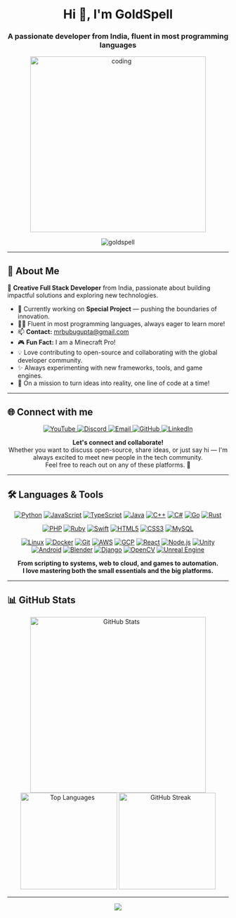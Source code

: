 <h1 align="center">Hi 👋, I'm GoldSpell</h1>
<h3 align="center">A passionate developer from India, fluent in most programming languages</h3>

<p align="center">
  <img src="https://user-images.githubusercontent.com/55389276/140866485-8fb1c876-9a8f-4d6a-98dc-08c4981eaf70.gif" alt="coding" width="400"/>
</p>

<p align="center">
  <img src="https://komarev.com/ghpvc/?username=goldspell&label=Profile%20views&color=0e75b6&style=flat-square" alt="goldspell" />
</p>

---

## 🚀 About Me

🌟 **Creative Full Stack Developer** from India, passionate about building impactful solutions and exploring new technologies.

- 🔭 Currently working on **Special Project** — pushing the boundaries of innovation.
- 👨‍💻 Fluent in most programming languages, always eager to learn more!
- 📫 **Contact:** [mrbubugupta@gmail.com](mailto:mrbubugupta@gmail.com)
- 🎮 **Fun Fact:** I am a Minecraft Pro!  
- 💡 Love contributing to open-source and collaborating with the global developer community.
- ✨ Always experimenting with new frameworks, tools, and game engines.
- 🚀 On a mission to turn ideas into reality, one line of code at a time!

---

## 🌐 Connect with me

<p align="center">
  <a href="https://www.youtube.com/c/tellify" target="_blank">
    <img src="https://img.shields.io/badge/YouTube-Tellify-red?style=flat-square&logo=youtube" alt="YouTube" />
  </a>
  <a href="https://discord.gg/SkMedix" target="_blank">
    <img src="https://img.shields.io/badge/Discord-SkMedix-5865F2?style=flat-square&logo=discord&logoColor=white" alt="Discord" />
  </a>
  <a href="mailto:mrbubugupta@gmail.com" target="_blank">
    <img src="https://img.shields.io/badge/Email-Gmail-D14836?style=flat-square&logo=gmail&logoColor=white" alt="Email" />
  </a>
  <a href="https://github.com/GoldSpell" target="_blank">
    <img src="https://img.shields.io/badge/GitHub-GoldSpell-181717?style=flat-square&logo=github&logoColor=white" alt="GitHub" />
  </a>
  <a href="https://www.linkedin.com/in/goldspell" target="_blank">
    <img src="https://img.shields.io/badge/LinkedIn-GoldSpell-0077B5?style=flat-square&logo=linkedin&logoColor=white" alt="LinkedIn" />
  </a>
  <!-- Add more platforms as needed -->
</p>

<p align="center">
  <b>Let's connect and collaborate!</b><br>
  Whether you want to discuss open-source, share ideas, or just say hi — I'm always excited to meet new people in the tech community.<br>
  Feel free to reach out on any of these platforms. 🚀
</p>

---

## 🛠️ Languages & Tools

<p align="center">
  <!-- Major Languages -->
  <a href="#"><img src="https://img.shields.io/badge/Python-3776AB?style=flat-square&logo=python&logoColor=white" alt="Python" /></a>
  <a href="#"><img src="https://img.shields.io/badge/JavaScript-F7DF1E?style=flat-square&logo=javascript&logoColor=black" alt="JavaScript" /></a>
  <a href="#"><img src="https://img.shields.io/badge/TypeScript-3178C6?style=flat-square&logo=typescript&logoColor=white" alt="TypeScript" /></a>
  <a href="#"><img src="https://img.shields.io/badge/Java-007396?style=flat-square&logo=java&logoColor=white" alt="Java" /></a>
  <a href="#"><img src="https://img.shields.io/badge/C++-00599C?style=flat-square&logo=cplusplus&logoColor=white" alt="C++" /></a>
  <a href="#"><img src="https://img.shields.io/badge/C%23-239120?style=flat-square&logo=csharp&logoColor=white" alt="C#" /></a>
  <a href="#"><img src="https://img.shields.io/badge/Go-00ADD8?style=flat-square&logo=go&logoColor=white" alt="Go" /></a>
  <a href="#"><img src="https://img.shields.io/badge/Rust-000000?style=flat-square&logo=rust&logoColor=white" alt="Rust" /></a>
</p>
<p align="center">
  <!-- Web & Scripting -->
  <a href="#"><img src="https://img.shields.io/badge/PHP-777BB4?style=flat-square&logo=php&logoColor=white" alt="PHP" /></a>
  <a href="#"><img src="https://img.shields.io/badge/Ruby-CC342D?style=flat-square&logo=ruby&logoColor=white" alt="Ruby" /></a>
  <a href="#"><img src="https://img.shields.io/badge/Swift-FA7343?style=flat-square&logo=swift&logoColor=white" alt="Swift" /></a>
  <a href="#"><img src="https://img.shields.io/badge/HTML5-E34F26?style=flat-square&logo=html5&logoColor=white" alt="HTML5" /></a>
  <a href="#"><img src="https://img.shields.io/badge/CSS3-1572B6?style=flat-square&logo=css3&logoColor=white" alt="CSS3" /></a>
  <a href="#"><img src="https://img.shields.io/badge/MySQL-4479A1?style=flat-square&logo=mysql&logoColor=white" alt="MySQL" /></a>
</p>
<p align="center">
  <!-- Platforms, Tools & Frameworks -->
  <a href="#"><img src="https://img.shields.io/badge/Linux-FCC624?style=flat-square&logo=linux&logoColor=black" alt="Linux" /></a>
  <a href="#"><img src="https://img.shields.io/badge/Docker-2496ED?style=flat-square&logo=docker&logoColor=white" alt="Docker" /></a>
  <a href="#"><img src="https://img.shields.io/badge/Git-F05032?style=flat-square&logo=git&logoColor=white" alt="Git" /></a>
  <a href="#"><img src="https://img.shields.io/badge/AWS-232F3E?style=flat-square&logo=amazonaws&logoColor=white" alt="AWS" /></a>
  <a href="#"><img src="https://img.shields.io/badge/GCP-4285F4?style=flat-square&logo=googlecloud&logoColor=white" alt="GCP" /></a>
  <a href="#"><img src="https://img.shields.io/badge/React-20232A?style=flat-square&logo=react&logoColor=61DAFB" alt="React" /></a>
  <a href="#"><img src="https://img.shields.io/badge/Node.js-339933?style=flat-square&logo=node.js&logoColor=white" alt="Node.js" /></a>
  <a href="#"><img src="https://img.shields.io/badge/Unity-000000?style=flat-square&logo=unity&logoColor=white" alt="Unity" /></a>
  <a href="#"><img src="https://img.shields.io/badge/Android-3DDC84?style=flat-square&logo=android&logoColor=white" alt="Android" /></a>
  <a href="#"><img src="https://img.shields.io/badge/Blender-F5792A?style=flat-square&logo=blender&logoColor=white" alt="Blender" /></a>
  <a href="#"><img src="https://img.shields.io/badge/Django-092E20?style=flat-square&logo=django&logoColor=white" alt="Django" /></a>
  <a href="#"><img src="https://img.shields.io/badge/OpenCV-5C3EE8?style=flat-square&logo=opencv&logoColor=white" alt="OpenCV" /></a>
  <a href="#"><img src="https://img.shields.io/badge/Unreal%20Engine-313131?style=flat-square&logo=unrealengine&logoColor=white" alt="Unreal Engine" /></a>
</p>

<p align="center">
  <b>
    From scripting to systems, web to cloud, and games to automation.<br>
    I love mastering both the small essentials and the big platforms.
  </b>
</p>

---

## 📊 GitHub Stats

<p align="center">
  <!-- Top left: Main GitHub Stats Card -->
  <img src="https://github-readme-stats.vercel.app/api?username=goldspell&show_icons=true&theme=radical&hide_border=true" width="400" alt="GitHub Stats"/><br>
  
  <!-- Bottom left: Most Used Languages -->
  <img src="https://github-readme-stats.vercel.app/api/top-langs/?username=goldspell&layout=compact&theme=radical&hide_border=true&langs_count=5" width="220" alt="Top Languages"/>
  
  <!-- Bottom right: GitHub Streak Stats -->
  <img src="https://github-readme-streak-stats.herokuapp.com/?user=goldspell&theme=radical&hide_border=true" width="220" alt="GitHub Streak"/>
</p>

---

<p align="center">
  <img src="https://readme-typing-svg.herokuapp.com?font=Fira+Code&duration=2000&pause=1000&color=F7F7F7&center=true&width=435&lines=Thanks+for+stopping+by!;Learn+coding+💻;Lets+build+something+great+together!+🚀" />
</p>

